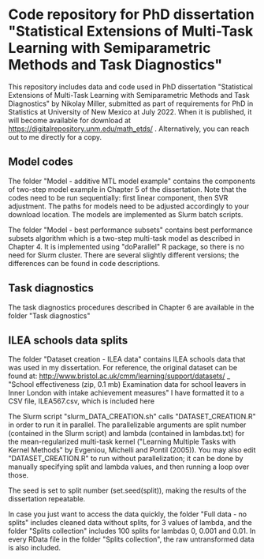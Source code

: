 # Code repository for PhD dissertation "Statistical Extensions of Multi-Task Learning with Semiparametric Methods and Task Diagnostics"

This repository includes data and code used in PhD dissertation "Statistical Extensions of Multi-Task Learning with Semiparametric Methods and Task Diagnostics" by Nikolay Miller, submitted as part of requirements for PhD in Statistics at University of New Mexico at July 2022. When it is published, it will become available for download at https://digitalrepository.unm.edu/math_etds/ . Alternatively, you can reach out to me directly for a copy.

## Model codes

The folder "Model - additive MTL model example" contains the components of two-step model example in Chapter 5 of the dissertation. Note that the codes need to be run sequentially: first linear component, then SVR adjustment. The paths for models need to be adjusted accordingly to your download location. The models are implemented as Slurm batch scripts.

The folder "Model - best performance subsets" contains best performance subsets algorithm which is a two-step multi-task model as described in Chapter 4. It is implemented using "doParallel" R package, so there is no need for Slurm cluster. There are several slightly different versions; the differences can be found in code descriptions.

## Task diagnostics

The task diagnostics procedures described in Chapter 6 are available in the folder "Task diagnostics"

## ILEA schools data splits

The folder "Dataset creation - ILEA data" contains ILEA schools data that was used in my dissertation. For reference, the original dataset can be found at:
http://www.bristol.ac.uk/cmm/learning/support/datasets/ _
"School effectiveness (zip, 0.1 mb) Examination data for school leavers in Inner London with intake achievement measures"
I have formatted it to a CSV file, ILEA567.csv, which is included here

The Slurm script "slurm_DATA_CREATION.sh" calls "DATASET_CREATION.R" in order to run it in parallel. The parallelizable arguments are split number (contained in the Slurm script) and lambda (contained in lambdas.txt) for the mean-regularized multi-task kernel ("Learning Multiple Tasks with Kernel Methods" by Evgeniou, Michelli and Pontil (2005)). You may also edit "DATASET_CREATION.R" to run without parallelization; it can be done by manually specifying split and lambda values, and then running a loop over those.

The seed is set to split number (set.seed(split)), making the results of the dissertation repeatable.

In case you just want to access the data quickly, the folder "Full data - no splits" includes cleaned data without splits, for 3 values of lambda, and the folder "Splits collection" includes 100 splits for lambdas 0, 0.001 and 0.01. In every RData file in the folder "Splits collection", the raw untransformed data is also included.
